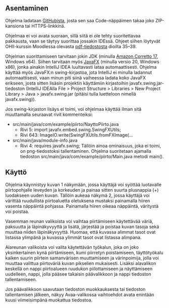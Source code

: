 ## Asentaminen

Ohjelma ladataan [GitHubista](https://github.com/Orofil/piirto-ohjelma), josta sen saa Code-näppäimen takaa joko ZIP-kansiona tai HTTPS-linkkinä.

Ohjelmaa ei voi avata suoraan, sillä siitä ei ole tehty suoritettavaa pakkausta, vaan se täytyy suorittaa jossakin IDEssä. Ohjeet siihen löytyvät OHII-kurssin Moodlessa olevasta [pdf-tiedostosta](https://elearn.uef.fi/mod/resource/view.php?id=196986&redirect=1) dioilta 35–39.

Ohjelman suorittamiseen tarvitaan jokin JDK (minulla [Amazon Corretto 17](https://docs.aws.amazon.com/corretto/latest/corretto-17-ug/downloads-list.html), Windows x64). Siihen tarvitaan myös [JavaFX](https://gluonhq.com/products/javafx/) (minulla versio 20, Windows x86), jonka ainakin IntelliJ IDEA luultavasti lataa automaattisesti. Ohjelma käyttää myös JavaFX:n swing-kirjastoa, jota IntelliJ ei minulla ladannut automaattisesti, vaan minun piti siinä vaiheessa ladata koko JavaFX erikseen, josta sitten lisäsin projektin käyttämiin kirjastoihin javafx.swing.jar-tiedoston (IntelliJ IDEAlla File > Project Structure > Libraries > New Project Library > Java > javafx.swing.jar (pitäisi tulla luetteloon nimellä javafx.swing)).

Jos swing-kirjaston lisäys ei toimi, voi ohjelmaa käyttää ilman sitä muuttamalla seuraavat rivit kommenteiksi:
- src/main/java/com/example/piirto/NayttoPiirto.java
  - Rivi 5: import javafx.embed.swing.SwingFXUtils;
  - Rivi 643: ImageIO.write(SwingFXUtils.fromFXImage(...
- src/main/java/module-info.java
  - Rivi 4: requires javafx.swing;
Tällöin ainoa ominaisuus, joka ei toimi, on png-tiedostoksi tallentaminen.
Ohjelma suoritetaan ajamalla tiedoston src/main/java/com/example/piirto/Main.java metodi main().

## Käyttö

Ohjelma käynnistyy kuvan 1 näkymään, jossa käyttäjä voi syöttää luotavalle piirtopohjalle leveyden ja korkeuden ja painaa sitten suurta plusnappia (+) luodakseen uuden kuvan. Tällöin aukeaa näkymä 2, jossa käyttäjä voi värittää ruudullista piirtoaluetta oletuksena mustaksi painamalla hiiren vasenta näppäintä pohjassa. Painamalla hiiren oikeaa näppäintä, väritystä voi poistaa.

Vasemman reunan valikoista voi vaihtaa piirtämiseen käytettävää väriä, paksuutta ja läpinäkyvyyttä ja lisätä, järjestää ja poistaa kuvan tasoja sekä muuttaa niiden läpinäkyvyyttä. Huomaa, että kuvassa alimmat tasot ovat listassa ylimpänä ja kuvassa ylimmät tasot ovat listassa alimpana.

Alareunan valikoista voi valita käytettävän työkalun, joka on joko yksinkertainen kynä piirtämiseen, kumi piirretyn poistamiseen, täyttötyökalu kaiken suurin piirtein samanvärisen muuttamiseen ja värinpoimija, jolla voi muuttaa valittua piirtoväriä kuvan pikselien mukaisesti. Lisäksi alavalikon keskellä on nappi piirtoalueen ruudukon piilottamiseen ja näyttämiseen uudelleen, nappi, jolla pääsee takaisin päävalikkoon ja nappi tiedoston tallentamiseen.

Jos päävalikkoon saavutaan tiedoston muokkauksesta tai tiedoston tallentamisen jälkeen, näkyy Avaa-valikossa vaihtoehdot avata enintään kuusi viimeisimpänä muokattua tiedostoa. 
